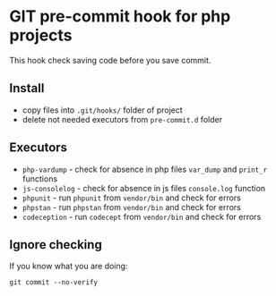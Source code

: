 # GIT pre-commit hook for php projects #

This hook check saving code before you save commit.

## Install
- copy files into `.git/hooks/` folder of project
- delete not needed executors from `pre-commit.d` folder 

## Executors
- `php-vardump`   - check for absence in php files `var_dump` and `print_r` functions
- `js-consolelog` - check for absence in js files `console.log` function
- `phpunit`       - run `phpunit` from `vendor/bin` and check for errors
- `phpstan`       - run `phpstan` from `vendor/bin` and check for errors
- `codeception`   - run `codecept` from `vendor/bin` and check for errors

## Ignore checking
If you know what you are doing:

`git commit --no-verify`
